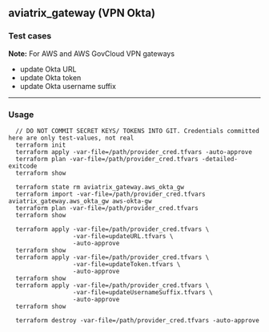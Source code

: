 ## aviatrix_gateway (VPN Okta)

### Test cases
**Note:** For AWS and AWS GovCloud VPN gateways
- update Okta URL
- update Okta token
- update Okta username suffix

---

### Usage
```
  // DO NOT COMMIT SECRET KEYS/ TOKENS INTO GIT. Credentials committed here are only test-values, not real
  terraform init
  terraform apply -var-file=/path/provider_cred.tfvars -auto-approve
  terraform plan -var-file=/path/provider_cred.tfvars -detailed-exitcode
  terraform show

  terraform state rm aviatrix_gateway.aws_okta_gw
  terraform import -var-file=/path/provider_cred.tfvars aviatrix_gateway.aws_okta_gw aws-okta-gw
  terraform plan -var-file=/path/provider_cred.tfvars
  terraform show

  terraform apply -var-file=/path/provider_cred.tfvars \
                  -var-file=updateURL.tfvars \
                  -auto-approve
  terraform show
  terraform apply -var-file=/path/provider_cred.tfvars \
                  -var-file=updateToken.tfvars \
                  -auto-approve
  terraform show
  terraform apply -var-file=/path/provider_cred.tfvars \
                  -var-file=updateUsernameSuffix.tfvars \
                  -auto-approve
  terraform show

  terraform destroy -var-file=/path/provider_cred.tfvars -auto-approve
```
